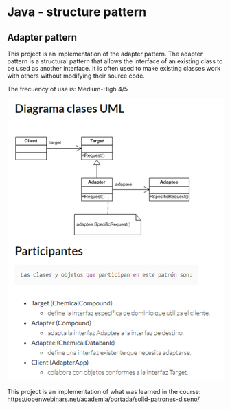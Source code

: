 # Java - structure pattern 
## Adapter pattern

This project is an implementation of the adapter pattern. 
The adapter pattern is a structural pattern that allows the interface of an existing class to be used as another interface. It is often used to make existing classes work with others without modifying their source code.

The frecuency of use is: Medium-High 4/5

![uml_e_adapter.png](src%2Fmain%2Fresources%2Fuml_e_adapter.png)

This project is an implementation of what was learned in the course: https://openwebinars.net/academia/portada/solid-patrones-diseno/